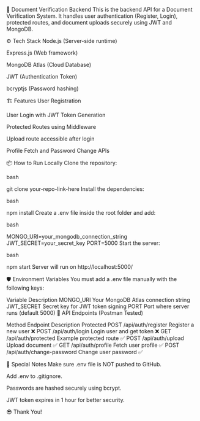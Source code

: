 📄 Document Verification Backend
This is the backend API for a Document Verification System.
It handles user authentication (Register, Login), protected routes, and document uploads securely using JWT and MongoDB.

⚙️ Tech Stack
Node.js (Server-side runtime)

Express.js (Web framework)

MongoDB Atlas (Cloud Database)

JWT (Authentication Token)

bcryptjs (Password hashing)

🏗️ Features
User Registration

User Login with JWT Token Generation

Protected Routes using Middleware

Upload route accessible after login

Profile Fetch and Password Change APIs

📦 How to Run Locally
Clone the repository:

bash

git clone your-repo-link-here
Install the dependencies:

bash

npm install
Create a .env file inside the root folder and add:

bash

MONGO_URI=your_mongodb_connection_string
JWT_SECRET=your_secret_key
PORT=5000
Start the server:

bash

npm start
Server will run on http://localhost:5000/

🛡️ Environment Variables
You must add a .env file manually with the following keys:


Variable	Description
MONGO_URI	Your MongoDB Atlas connection string
JWT_SECRET	Secret key for JWT token signing
PORT	Port where server runs (default 5000)
🚀 API Endpoints (Postman Tested)

Method	  Endpoint	                  Description	Protected
POST	 /api/auth/register	          Register a new user	❌
POST	 /api/auth/login	            Login user and get token	❌
GET	   /api/auth/protected	        Example protected route	✅
POST   /api/auth/upload	            Upload document	✅
GET	   /api/auth/profile	          Fetch user profile	✅
POST	 /api/auth/change-password	  Change user password	✅


🙌 Special Notes
Make sure .env file is NOT pushed to GitHub.

Add .env to .gitignore.

Passwords are hashed securely using bcrypt.

JWT token expires in 1 hour for better security.

😎 Thank You!
